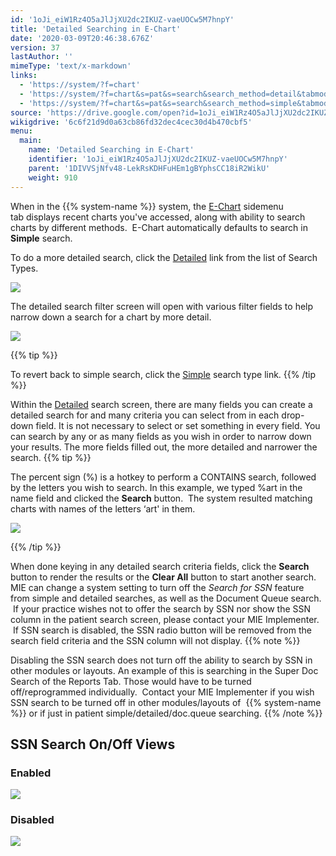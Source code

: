 ```yaml
---
id: '1oJi_eiW1Rz4O5aJlJjXU2dc2IKUZ-vaeUOCw5M7hnpY'
title: 'Detailed Searching in E-Chart'
date: '2020-03-09T20:46:38.676Z'
version: 37
lastAuthor: ''
mimeType: 'text/x-markdown'
links:
  - 'https://system/?f=chart'
  - 'https://system/?f=chart&s=pat&s=search&search_method=detail&tabmodule=patsearch'
  - 'https://system/?f=chart&s=pat&s=search&search_method=simple&tabmodule=patsearch'
source: 'https://drive.google.com/open?id=1oJi_eiW1Rz4O5aJlJjXU2dc2IKUZ-vaeUOCw5M7hnpY'
wikigdrive: '6c6f21d9d0a63cb86fd32dec4cec30d4b470cbf5'
menu:
  main:
    name: 'Detailed Searching in E-Chart'
    identifier: '1oJi_eiW1Rz4O5aJlJjXU2dc2IKUZ-vaeUOCw5M7hnpY'
    parent: '1DIVVSjNfv48-LekRsKDHFuHEm1gBYphsCC18iR2WikU'
    weight: 910
---
```

When in the {{% system-name %}} system, the [E-Chart](https://system/?f=chart) sidemenu tab displays recent charts you've accessed, along with ability to search charts by different methods.  E-Chart automatically defaults to search in **Simple** search.

To do a more detailed search, click the [Detailed](https://system/?f=chart&s=pat&s=search&search_method=detail&tabmodule=patsearch) link from the list of Search Types.
  
![](../detailed-searching-in-e-chart.assets/452b167a48477953a87c63dea00f4620.png)  

The detailed search filter screen will open with various filter fields to help narrow down a search for a chart by more detail.
  
![](../detailed-searching-in-e-chart.assets/c5cc193ac98ae884de4798c269535c6e.png)  

{{% tip %}}

To revert back to simple search, click the [Simple](https://system/?f=chart&s=pat&s=search&search_method=simple&tabmodule=patsearch) search type link.
{{% /tip %}}

Within the [Detailed](https://system/?f=chart&s=pat&s=search&search_method=detail&tabmodule=patsearch) search screen, there are many fields you can create a detailed search for and many criteria you can select from in each drop-down field. It is not necessary to select or set something in every field. You can search by any or as many fields as you wish in order to narrow down your results. The more fields filled out, the more detailed and narrower the search.
{{% tip %}}

The percent sign (%) is a hotkey to perform a CONTAINS search, followed by the letters you wish to search. In this example, we typed %art in the name field and clicked the **Search** button.  The system resulted matching charts with names of the letters ‘art' in them.
  
![](../detailed-searching-in-e-chart.assets/fb924bafc905a7232be2fac947d293c7.png)  

{{% /tip %}}

When done keying in any detailed search criteria fields, click the **Search** button to render the results or the **Clear All** button to start another search.
MIE can change a system setting to turn off the *Search for SSN* feature from simple and detailed searches, as well as the Document Queue search.  If your practice wishes not to offer the search by SSN nor show the SSN column in the patient search screen, please contact your MIE Implementer.  If SSN search is disabled, the SSN radio button will be removed from the search field criteria and the SSN column will not display.
{{% note %}}

Disabling the SSN search does not turn off the ability to search by SSN in other modules or layouts. An example of this is searching in the Super Doc Search of the Reports Tab. Those would have to be turned off/reprogrammed individually.  Contact your MIE Implementer if you wish SSN search to be turned off in other modules/layouts of  {{% system-name %}} or if just in patient simple/detailed/doc.queue searching.
{{% /note %}}
  
## **SSN Search On/Off Views**  

  
### **Enabled**  

  
![](../detailed-searching-in-e-chart.assets/9d92d359d96be2c5cb80b8de81df07dc.png)  

  
### **Disabled**  


  
![](../detailed-searching-in-e-chart.assets/97b91595a98cf05b678244d390993ead.png)  

